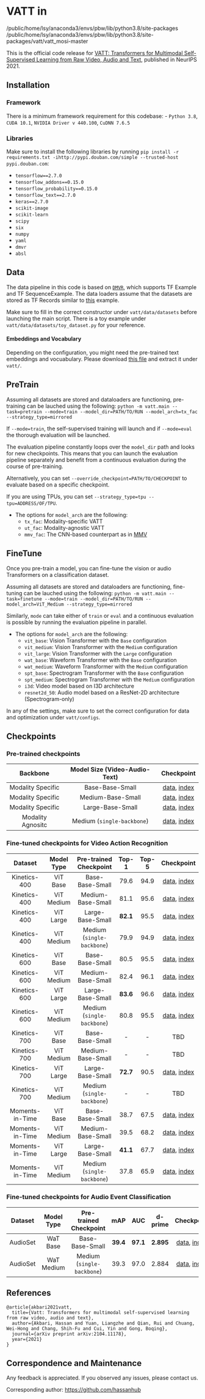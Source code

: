 # VATT in 

/public/home/lsy/anaconda3/envs/pbw/lib/python3.8/site-packages
/public/home/lsy/anaconda3/envs/pbw/lib/python3.8/site-packages/vatt/vatt_mosi-master

This is the official code release for [VATT: Transformers for Multimodal
Self-Supervised Learning from Raw Video, Audio and
Text](https://arxiv.org/abs/2104.11178), published in NeurIPS 2021.

## Installation

### Framework

There is a minimum framework requirement for this codebase: - `Python 3.8`,
`CUDA 10.1`, `NVIDIA Driver v 440.100`, `CuDNN 7.6.5`

### Libraries

Make sure to install the following libraries by running `pip install -r requirements.txt -ihttp://pypi.douban.com/simple --trusted-host pypi.douban.com`:

-   `tensorflow==2.7.0`
-   `tensorflow_addons==0.15.0`
-   `tensorflow_probability==0.15.0`
-   `tensorflow_text==2.7.0`
-   `keras==2.7.0`
-   `scikit-image`
-   `scikit-learn`
-   `scipy`
-   `six`
-   `numpy`
-   `yaml`
-   `dmvr`
-   `absl`

## Data

The data pipeline in this code is based on
[`DMVR`](https://github.com/deepmind/dmvr), which supports TF Example and TF
SequenceExample. The data loaders assume that the datasets are stored as TF Records
similar to [this](https://github.com/deepmind/dmvr/tree/master/examples)
example.

Make sure to fill in the correct constructor under `vatt/data/datasets` before
launching the main script. There is a toy example under
 `vatt/data/datasets/toy_dataset.py` for your reference.

#### Embeddings and Vocabulary

Depending on the configuration, you might need the pre-trained text embeddings and vocuabulary.
Please download [this file](https://storage.cloud.google.com/tf_model_garden/vision/vatt/misc_data.tgz) and extract it under `vatt/`.

## PreTrain

Assuming all datasets are stored and dataloaders are functioning, pre-training
can be lauched using the following: `python -m vatt.main --task=pretrain --mode=train --model_dir=PATH/TO/RUN --model_arch=tx_fac --strategy_type=mirrored`

If `--mode=train`, the self-supervised training will launch and if `--mode=eval`
the thorough evaluation will be launched.

The evaluation pipeline constantly loops over the `model_dir` path and looks for
new checkpoints. This means that you can launch the evaluation pipeline
separately and benefit from a continuous evaluation during the course of
pre-training.

Alternatively, you can set `--override_checkpoint=PATH/TO/CHECKPOINT` to
evaluate based on a specific checkpoint.

If you are using TPUs, you can set `--strategy_type=tpu --tpu=ADDRESS/OF/TPU`.

*   The options for `model_arch` are the following:
    *   `tx_fac`: Modality-specific VATT
    *   `ut_fac`: Modality-agnostic VATT
    *   `mmv_fac`: The CNN-based counterpart as in
        [MMV](https://arxiv.org/abs/2006.16228)

## FineTune

Once you pre-train a model, you can fine-tune the vision or audio Transformers
on a classification dataset.

Assuming all datasets are stored and dataloaders are functioning, fine-tuning
can be lauched using the following: `python -m vatt.main --task=finetune
--mode=train --model_dir=PATH/TO/RUN --model_arch=ViT_Medium
--strategy_type=mirrored`

Similarly, `mode` can take either of `train` or `eval` and a continuous
evaluation is possible by running the evaluation pipeline in parallel.

*   The options for `model_arch` are the following:
    *   `vit_base`: Vision Transformer with the `Base` configuration
    *   `vit_medium`: Vision Transformer with the `Medium` configuration
    *   `vit_large`: Vision Transformer with the `Large` configuration
    *   `wat_base`: Waveform Transformer with the `Base` configuration
    *   `wat_medium`: Waveform Transformer with the `Medium` configuration
    *   `spt_base`: Spectrogram Transformer with the `Base` configuration
    *   `spt_medium`: Spectrogram Transformer with the `Medium` configuration
    *   `i3d`: Video model based on I3D architecture
    *   `resnet2d_50`: Audio model based on a ResNet-2D architecture
        (Spectrogram-only)

In any of the settings, make sure to set the correct configuration for data and
optimization under `vatt/configs`.

## Checkpoints

### Pre-trained checkpoints

Backbone          | Model Size (Video-Audio-Text) | Checkpoint
:---------------: | :---------------------------: | :--------:
Modality Specific | Base-Base-Small               | [data](https://storage.cloud.google.com/tf_model_garden/vision/vatt/pretrain/tx_fac_bbs/ckpt-500000.data-00000-of-00001), [index](https://storage.cloud.google.com/tf_model_garden/vision/vatt/pretrain/tx_fac_bbs/ckpt-500000.index)
Modality Specific | Medium-Base-Small             | [data](https://storage.cloud.google.com/tf_model_garden/vision/vatt/pretrain/tx_fac_mbs/ckpt-500000.data-00000-of-00001), [index](https://storage.cloud.google.com/tf_model_garden/vision/vatt/pretrain/tx_fac_mbs/ckpt-500000.index)
Modality Specific | Large-Base-Small              | [data](https://storage.cloud.google.com/tf_model_garden/vision/vatt/pretrain/tx_fac_lbs/ckpt-500000.data-00000-of-00001), [index](https://storage.cloud.google.com/tf_model_garden/vision/vatt/pretrain/tx_fac_lbs/ckpt-500000.index)
Modality Agnositc | Medium (`single-backbone`)    | [data](https://storage.cloud.google.com/tf_model_garden/vision/vatt/pretrain/ut_fac_medium/ckpt-500000.data-00000-of-00001), [index](https://storage.cloud.google.com/tf_model_garden/vision/vatt/pretrain/ut_fac_medium/ckpt-500000.index)

### Fine-tuned checkpoints for Video Action Recognition

Dataset         | Model Type | Pre-trained Checkpoint     | Top-1    | Top-5 | Checkpoint
:-------------: | :--------: | :------------------------: | :------: | :---: | :--------:
Kinetics-400    | ViT Base   | Base-Base-Small            | 79.6     | 94.9  | [data](https://storage.cloud.google.com/tf_model_garden/vision/vatt/finetune/vit_base/k400_modality_specific_pretrain/ckpt-100000.data-00000-of-00001), [index](https://storage.cloud.google.com/tf_model_garden/vision/vatt/finetune/vit_base/k400_modality_specific_pretrain/ckpt-100000.index)
Kinetics-400    | ViT Medium | Medium-Base-Small          | 81.1     | 95.6  | [data](https://storage.cloud.google.com/tf_model_garden/vision/vatt/finetune/vit_medium/k400_modality_specific_pretrain/ckpt-100000.data-00000-of-00001), [index](https://storage.cloud.google.com/tf_model_garden/vision/vatt/finetune/vit_medium/k400_modality_specific_pretrain/ckpt-100000.index)
Kinetics-400    | ViT Large  | Large-Base-Small           | **82.1** | 95.5  | [data](https://storage.cloud.google.com/tf_model_garden/vision/vatt/finetune/vit_large/k400_modality_specific_pretrain/ckpt-100000.data-00000-of-00001), [index](https://storage.cloud.google.com/tf_model_garden/vision/vatt/finetune/vit_large/k400_modality_specific_pretrain/ckpt-100000.index)
Kinetics-400    | ViT Medium | Medium (`single-backbone`) | 79.9     | 94.9  | [data](https://storage.cloud.google.com/tf_model_garden/vision/vatt/finetune/vit_medium/k400_modality_agnostic_pretrain/ckpt-100000.data-00000-of-00001), [index](https://storage.cloud.google.com/tf_model_garden/vision/vatt/finetune/vit_medium/k400_modality_agnostic_pretrain/ckpt-100000.index)
Kinetics-600    | ViT Base   | Base-Base-Small            | 80.5     | 95.5  | [data](https://storage.cloud.google.com/tf_model_garden/vision/vatt/finetune/vit_base/k600_modality_specific_pretrain/ckpt-100000.data-00000-of-00001), [index](https://storage.cloud.google.com/tf_model_garden/vision/vatt/finetune/vit_base/k600_modality_specific_pretrain/ckpt-100000.index)
Kinetics-600    | ViT Medium | Medium-Base-Small          | 82.4     | 96.1  | [data](https://storage.cloud.google.com/tf_model_garden/vision/vatt/finetune/vit_medium/k600_modality_specific_pretrain/ckpt-90000.data-00000-of-00001), [index](https://storage.cloud.google.com/tf_model_garden/vision/vatt/finetune/vit_medium/k600_modality_specific_pretrain/ckpt-90000.index)
Kinetics-600    | ViT Large  | Large-Base-Small           | **83.6** | 96.6  | [data](https://storage.cloud.google.com/tf_model_garden/vision/vatt/finetune/vit_large/k600_modality_specific_pretrain/ckpt-100000.data-00000-of-00001), [index](https://storage.cloud.google.com/tf_model_garden/vision/vatt/finetune/vit_large/k600_modality_specific_pretrain/ckpt-100000.index)
Kinetics-600    | ViT Medium | Medium (`single-backbone`) | 80.8     | 95.5  | [data](https://storage.cloud.google.com/tf_model_garden/vision/vatt/finetune/vit_medium/k600_modality_agnostic_pretrain/ckpt-100000.data-00000-of-00001), [index](https://storage.cloud.google.com/tf_model_garden/vision/vatt/finetune/vit_medium/k600_modality_agnostic_pretrain/ckpt-100000.index)
Kinetics-700    | ViT Base   | Base-Base-Small            | -        | -     | TBD
Kinetics-700    | ViT Medium | Medium-Base-Small          | -        | -     | TBD
Kinetics-700    | ViT Large  | Large-Base-Small           | **72.7** | 90.5  | [data](https://storage.cloud.google.com/tf_model_garden/vision/vatt/finetune/vit_large/k700_modality_specific_pretrain/ckpt-100000.data-00000-of-00001), [index](https://storage.cloud.google.com/tf_model_garden/vision/vatt/finetune/vit_large/k700_modality_specific_pretrain/ckpt-100000.index)
Kinetics-700    | ViT Medium | Medium (`single-backbone`) | -        | -     | TBD
Moments-in-Time | ViT Base   | Base-Base-Small            | 38.7     | 67.5  | [data](https://storage.cloud.google.com/tf_model_garden/vision/vatt/finetune/vit_base/mit_modality_specific_pretrain/ckpt-150000.data-00000-of-00001), [index](https://storage.cloud.google.com/tf_model_garden/vision/vatt/finetune/vit_base/mit_modality_specific_pretrain/ckpt-150000.index)
Moments-in-Time | ViT Medium | Medium-Base-Small          | 39.5     | 68.2  | [data](https://storage.cloud.google.com/tf_model_garden/vision/vatt/finetune/vit_medium/mit_modality_specific_pretrain/ckpt-150000.data-00000-of-00001), [index](https://storage.cloud.google.com/tf_model_garden/vision/vatt/finetune/vit_medium/mit_modality_specific_pretrain/ckpt-150000.index)
Moments-in-Time | ViT Large  | Large-Base-Small           | **41.1** | 67.7  | [data](https://storage.cloud.google.com/tf_model_garden/vision/vatt/finetune/vit_large/mit_modality_specific_pretrain/ckpt-150000.data-00000-of-00001), [index](https://storage.cloud.google.com/tf_model_garden/vision/vatt/finetune/vit_large/mit_modality_specific_pretrain/ckpt-150000.index)
Moments-in-Time | ViT Medium | Medium (`single-backbone`) | 37.8     | 65.9  | [data](https://storage.cloud.google.com/tf_model_garden/vision/vatt/finetune/vit_medium/mit_modality_agnostic_pretrain/ckpt-150000.data-00000-of-00001), [index](https://storage.cloud.google.com/tf_model_garden/vision/vatt/finetune/vit_medium/mit_modality_agnostic_pretrain/ckpt-150000.index)

### Fine-tuned checkpoints for Audio Event Classification

Dataset  | Model Type | Pre-trained Checkpoint     | mAP      | AUC      | d-prime   | Checkpoint
:------: | :--------: | :------------------------: | :------: | :------: | :-------: | :--------:
AudioSet | WaT Base   | Base-Base-Small            | **39.4** | **97.1** | **2.895** | [data](https://storage.cloud.google.com/tf_model_garden/vision/vatt/finetune/wat_base/audioset_modality_specific_pretrain/ckpt-50000.data-00000-of-00001), [index](https://storage.cloud.google.com/tf_model_garden/vision/vatt/finetune/wat_base/audioset_modality_specific_pretrain/ckpt-50000.index)
AudioSet | WaT Medium | Medium (`single-backbone`) | 39.3     | 97.0     | 2.884     | [data](https://storage.cloud.google.com/tf_model_garden/vision/vatt/finetune/wat_medium/audioset_modality_agnostic_pretrain/ckpt-50000.data-00000-of-00001), [index](https://storage.cloud.google.com/tf_model_garden/vision/vatt/finetune/wat_medium/audioset_modality_agnostic_pretrain/ckpt-50000.index)

## References

```
@article{akbari2021vatt,
  title={Vatt: Transformers for multimodal self-supervised learning from raw video, audio and text},
  author={Akbari, Hassan and Yuan, Liangzhe and Qian, Rui and Chuang, Wei-Hong and Chang, Shih-Fu and Cui, Yin and Gong, Boqing},
  journal={arXiv preprint arXiv:2104.11178},
  year={2021}
}
```


## Correspondence and Maintenance

Any feedback is appreciated. If you observed any issues, please contact us.

Corresponding author: https://github.com/hassanhub
